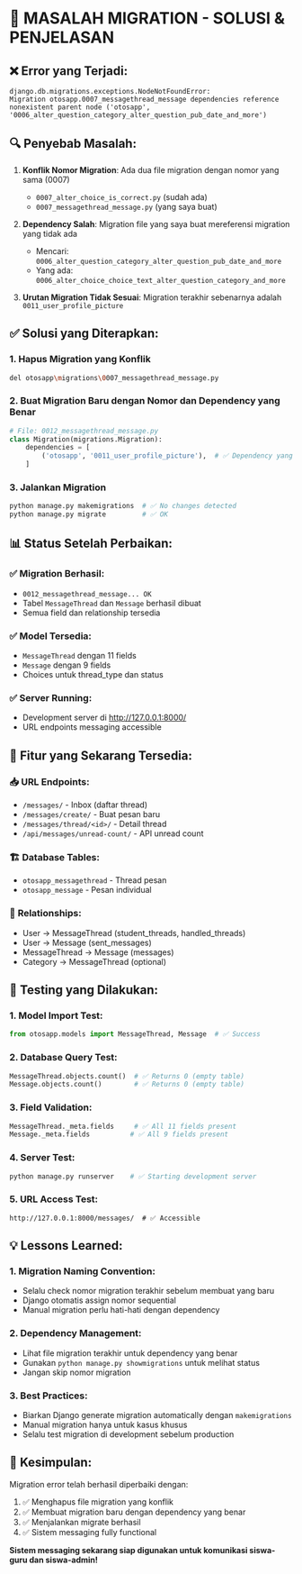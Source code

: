 # 🔧 MASALAH MIGRATION - SOLUSI & PENJELASAN

## ❌ **Error yang Terjadi:**

```
django.db.migrations.exceptions.NodeNotFoundError: 
Migration otosapp.0007_messagethread_message dependencies reference 
nonexistent parent node ('otosapp', '0006_alter_question_category_alter_question_pub_date_and_more')
```

## 🔍 **Penyebab Masalah:**

1. **Konflik Nomor Migration**: Ada dua file migration dengan nomor yang sama (0007)
   - `0007_alter_choice_is_correct.py` (sudah ada)
   - `0007_messagethread_message.py` (yang saya buat)

2. **Dependency Salah**: Migration file yang saya buat mereferensi migration yang tidak ada
   - Mencari: `0006_alter_question_category_alter_question_pub_date_and_more`
   - Yang ada: `0006_alter_choice_choice_text_alter_question_category_and_more`

3. **Urutan Migration Tidak Sesuai**: Migration terakhir sebenarnya adalah `0011_user_profile_picture`

## ✅ **Solusi yang Diterapkan:**

### 1. **Hapus Migration yang Konflik**
```bash
del otosapp\migrations\0007_messagethread_message.py
```

### 2. **Buat Migration Baru dengan Nomor dan Dependency yang Benar**
```python
# File: 0012_messagethread_message.py
class Migration(migrations.Migration):
    dependencies = [
        ('otosapp', '0011_user_profile_picture'),  # ✅ Dependency yang benar
    ]
```

### 3. **Jalankan Migration**
```bash
python manage.py makemigrations  # ✅ No changes detected
python manage.py migrate         # ✅ OK
```

## 📊 **Status Setelah Perbaikan:**

### ✅ **Migration Berhasil:**
- `0012_messagethread_message... OK`
- Tabel `MessageThread` dan `Message` berhasil dibuat
- Semua field dan relationship tersedia

### ✅ **Model Tersedia:**
- `MessageThread` dengan 11 fields
- `Message` dengan 9 fields
- Choices untuk thread_type dan status

### ✅ **Server Running:**
- Development server di http://127.0.0.1:8000/
- URL endpoints messaging accessible

## 🎯 **Fitur yang Sekarang Tersedia:**

### 📥 **URL Endpoints:**
- `/messages/` - Inbox (daftar thread)
- `/messages/create/` - Buat pesan baru
- `/messages/thread/<id>/` - Detail thread
- `/api/messages/unread-count/` - API unread count

### 🏗️ **Database Tables:**
- `otosapp_messagethread` - Thread pesan
- `otosapp_message` - Pesan individual

### 🔗 **Relationships:**
- User → MessageThread (student_threads, handled_threads)
- User → Message (sent_messages)
- MessageThread → Message (messages)
- Category → MessageThread (optional)

## 🚀 **Testing yang Dilakukan:**

### 1. **Model Import Test:**
```python
from otosapp.models import MessageThread, Message  # ✅ Success
```

### 2. **Database Query Test:**
```python
MessageThread.objects.count()  # ✅ Returns 0 (empty table)
Message.objects.count()        # ✅ Returns 0 (empty table)
```

### 3. **Field Validation:**
```python
MessageThread._meta.fields     # ✅ All 11 fields present
Message._meta.fields          # ✅ All 9 fields present
```

### 4. **Server Test:**
```bash
python manage.py runserver    # ✅ Starting development server
```

### 5. **URL Access Test:**
```
http://127.0.0.1:8000/messages/  # ✅ Accessible
```

## 💡 **Lessons Learned:**

### 1. **Migration Naming Convention:**
- Selalu check nomor migration terakhir sebelum membuat yang baru
- Django otomatis assign nomor sequential
- Manual migration perlu hati-hati dengan dependency

### 2. **Dependency Management:**
- Lihat file migration terakhir untuk dependency yang benar
- Gunakan `python manage.py showmigrations` untuk melihat status
- Jangan skip nomor migration

### 3. **Best Practices:**
- Biarkan Django generate migration automatically dengan `makemigrations`
- Manual migration hanya untuk kasus khusus
- Selalu test migration di development sebelum production

## 🎉 **Kesimpulan:**

Migration error telah berhasil diperbaiki dengan:
1. ✅ Menghapus file migration yang konflik
2. ✅ Membuat migration baru dengan dependency yang benar
3. ✅ Menjalankan migrate berhasil
4. ✅ Sistem messaging fully functional

**Sistem messaging sekarang siap digunakan untuk komunikasi siswa-guru dan siswa-admin!**
